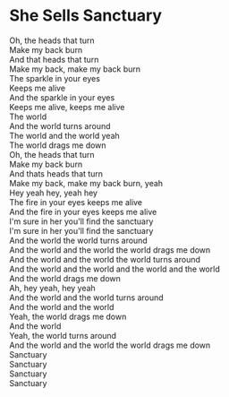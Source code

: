 # She Sells Sanctuary

Oh, the heads that turn  
Make my back burn  
And that heads that turn  
Make my back, make my back burn  
The sparkle in your eyes  
Keeps me alive  
And the sparkle in your eyes  
Keeps me alive, keeps me alive  
The world  
And the world turns around  
The world and the world yeah  
The world drags me down  
Oh, the heads that turn  
Make my back burn  
And thats heads that turn  
Make my back, make my back burn, yeah  
Hey yeah hey, yeah hey  
The fire in your eyes keeps me alive  
And the fire in your eyes keeps me alive  
I'm sure in her you'll find the sanctuary  
I'm sure in her you'll find the sanctuary  
And the world the world turns around  
And the world and the world the world drags me down  
And the world and the world the world turns around  
And the world and the world and the world and the world  
And the world drags me down  
Ah, hey yeah, hey yeah  
And the world and the world turns around  
And the world and the world  
Yeah, the world drags me down  
And the world  
Yeah, the world turns around  
And the world and the world the world drags me down  
Sanctuary  
Sanctuary  
Sanctuary  
Sanctuary
